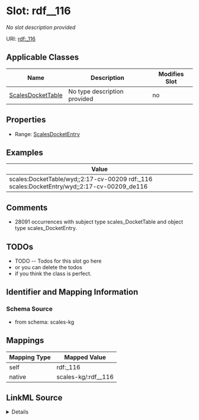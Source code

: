 

# Slot: rdf__116


_No slot description provided_





URI: [rdf:_116](http://www.w3.org/1999/02/22-rdf-syntax-ns#_116)



<!-- no inheritance hierarchy -->





## Applicable Classes

| Name | Description | Modifies Slot |
| --- | --- | --- |
| [ScalesDocketTable](../classes/ScalesDocketTable.md) | No type description provided |  no  |







## Properties

* Range: [ScalesDocketEntry](../classes/ScalesDocketEntry.md)






## Examples

| Value |
| --- |
| scales:DocketTable/wyd;;2:17-cv-00209 rdf:_116 scales:DocketEntry/wyd;;2:17-cv-00209_de116 |

## Comments

* 28091 occurrences with subject type scales_DocketTable and object type scales_DocketEntry.

## TODOs

* TODO -- Todos for this slot go here
* or you can delete the todos
* if you think the class is perfect.

## Identifier and Mapping Information







### Schema Source


* from schema: scales-kg




## Mappings

| Mapping Type | Mapped Value |
| ---  | ---  |
| self | rdf:_116 |
| native | scales-kg/:rdf__116 |




## LinkML Source

<details>
```yaml
name: rdf__116
description: No slot description provided
todos:
- TODO -- Todos for this slot go here
- or you can delete the todos
- if you think the class is perfect.
comments:
- 28091 occurrences with subject type scales_DocketTable and object type scales_DocketEntry.
examples:
- value: scales:DocketTable/wyd;;2:17-cv-00209 rdf:_116 scales:DocketEntry/wyd;;2:17-cv-00209_de116
from_schema: scales-kg
rank: 1000
slot_uri: rdf:_116
alias: rdf__116
domain_of:
- scales_DocketTable
range: scales_DocketEntry

```
</details>